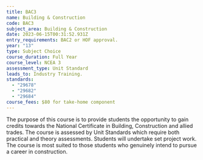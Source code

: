 ```yaml
---
title: BAC3
name: Building & Construction
code: BAC3
subject_area: Building & Construction
date: 2023-06-15T00:31:52.931Z
entry_requirements: BAC2 or HOF approval.
year: "13"
type: Subject Choice
course_duration: Full Year
course_level: NCEA 3
assessment_type: Unit Standard
leads_to: Industry Training.
standards:
  - "29678"
  - "29682"
  - "29684"
course_fees: $80 for take-home component
---
```

The purpose of this course is to provide students the opportunity to gain credits towards the National Certificate in Building, Construction and allied trades. The course is assessed by Unit Standards which require both practical and theory assessments. Students will undertake set project work. The course is most suited to those students who genuinely intend to pursue a career in construction.

